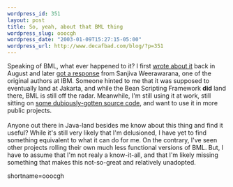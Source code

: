 ```yaml
--- 
wordpress_id: 351
layout: post
title: So, yeah, about that BML thing
wordpress_slug: ooocgh
wordpress_date: "2003-01-09T15:27:15-05:00"
wordpress_url: http://www.decafbad.com/blog/?p=351
---
```

Speaking of BML, what ever happened to it?  I first <a href="http://www.decafbad.com/news_archives/000232.phtml#000232" target="_top">wrote about it</a> back in August and later <a href="http://www.decafbad.com/news_archives/000234.phtml#000234" target="_top">got a response</a> from Sanjiva Weerawarana, one of the original authors at IBM.  Someone hinted to me that it was supposed to eventually land at Jakarta, and while the Bean Scripting Framework <strong>did</strong> land there, BML is still off the radar.  Meanwhile, I'm still using it at work, still sitting on <a href="http://www.decafbad.com/news_archives/000233.phtml#000233" target="_top">some dubiously-gotten source code</a>, and want to use it in more public projects.
<br /><br />
Anyone out there in Java-land besides me know about this thing and find it useful?  While it's still very likely that I'm delusioned, I have yet to find something equivalent to what it can do for me.  On the contrary, I've seen other projects rolling their own much less functional versions of BML.  But, I have to assume that I'm not realy a know-it-all, and that I'm likely missing something that makes this not-so-great and relatively unadopted.
<!--more-->
shortname=ooocgh

